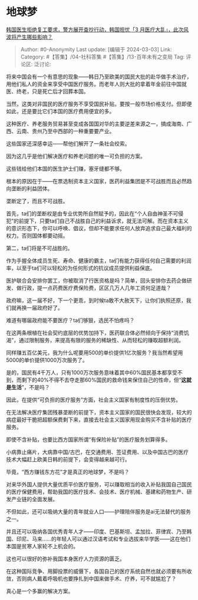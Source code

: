 # 地球梦
[韩国医生拒绝复工要求，警方展开查抄行动，韩国担忧「3 月医疗大乱」，此次风波将产生哪些影响？](https://www.zhihu.com/question/646714159/answer/3416205569)

> Author: #0-Anonymity
> Last update: [编辑于 2024-03-03]
> Link:
> Category: #【答集】/04-社科答集 #【答集】/13-百年未有之变局 
> Tag: 
> 评论区:
> 泛讨论:

将来中国会有一个有意思的现象——韩日乃至欧美的国民大批的赴华做手术治疗，用他们私人的资金来享受中国医疗服务。而老年人则大批的拿着年金前往中国就医、终老，只是死亡后才回葬本国。

当然，这类对非国民的医疗服务不享受国民补贴，要按一般市场价格支付。但即便如此，还是要比它们本国的医疗费用便宜的多。

这种医疗、养老服务贸易甚至变成各国国对华的主要逆差来源之一，搞成海南、广西、云南、贵州乃至中西部的一种重要要产业。

这些国家还深感幸运——帮他们解开了一条社会绞索。

因为这几乎是他们解决医疗和养老问题的唯一可负担的方案。

这些钱给他们本国的医生护士们赚，塞牙缝都不够。

根本的原因在于——在票选制资本主义国家，医药利益集团是不可战胜而且必然趋向垄断的利益团体。

垄断定了，而且不可战胜。

首先，ta们的垄断权是由专业优势所自然赋予的，因此在“个人自由神圣不可侵犯”的前提下，只要ta们自己不战胜自己的利益诉求，就无法可解。而在资本主义的意识形态下，你可以呼唤、倡议，但却不能要求任何人放弃追求自己最大福利的权力。否则国体都要动摇。

第二，ta们将是不可战胜的。

作为手握全体成员生死、寿命、健康的霸主，ta们有能力获得任何自己需要的利润率，以至于ta们可以轻松的为任何形式的抗议成员提供利益保底。

医护联合会安排你罢工，你被取消了行医资格是吗？简单，回头安排你去药企做研发、做行政，提一点药费医疗费保险费，区区几万人几年工资何足道哉？

政府嘛，这一届不好，下一个更乖，到时候ta敢不大赦天下，让你们执照还原，我们就再换一届政府好了。

难道有哪届政府能不要医疗？ta们够狠，选民不怕疼吗？

在这两条根植在社会契约底层的优势加持下，医药联合体必然倾向于保持“消费饥渴”，通过限制服务，来提高有限的服务的稀缺性、从而轻松的赚取超额利润。

同样赚五百亿美元，我为什么呢要用500的单价提供1亿次服务？我当然希望用5000的单价提供1000万次服务了。

是的，国民有4千万人，只有1000万次服务意味着其中60%国民基本都享受不到，而剩下的40%不得不去夺走那60%国民的救命钱来保住自己的性命，但“**这就是生活**”，不是吗？

因此，在提供“可负担的医疗服务”方面，社会主义国家有制度性的压倒优势。

在无法解决医疗集团残暴垄断的前提下，资本主义国家的国民很快会发现，较大的病症最好干脆把超额保费剩下来，直接去社会主义国家用现金购买不含补贴的医疗服务。

即使不含补贴，也要比西方国家所谓“有保险补贴”的医疗服务划算得多。

小病靠止痛片，大病靠中国/古巴，在交通费用、签证费用、以及中国古巴的医疗技术大幅赶上欧美日韩的前提下，会变得越来越可行。

毕竟，“西方赚钱东方花”才是真正的地球梦，不是吗？

对来华外国人提供大量优质平价医疗服务，可以赚取相当的收入补贴我国自己国民的医疗保健费用，帮助我国的医疗技术、会技术、医疗机械、基建和药物生产、研发产业链的全面发展。

不但如此，还可以吸纳大量的青年就业人口——护理陪伴服务是ai无法替代的服务之一。

并且还可以吸纳各国优秀青年人才——印度、巴基斯坦、孟加拉、菲律宾、乃至韩国、印尼、马来……的年轻人可以通过汉语考试和专业选拔来华学医——这在他们本国是贫寒人家轮不上机会的。

这也可以很好的弥补我国本身医疗人力资源的匮乏。

在这种国际竞争、用脚投票的威慑下，各国自己的医疗系统自然也就必须要有所收敛，否则病人戴着呼吸机也要挣扎到中国来做手术、疗养，可不就尴尬了？

真心是一个多赢的解决方案。